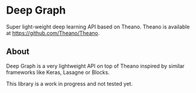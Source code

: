 # Deep Graph
Super light-weight deep learning API based on Theano.
Theano is available at https://github.com/Theano/Theano.

## About
Deep Graph is a very lightweight API on top of Theano inspired by similar frameworks like Keras, Lasagne or Blocks.

This library is a work in progress and not tested yet.


